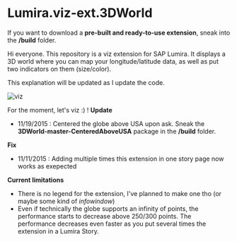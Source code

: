 # Lumira.viz-ext.3DWorld

If you want to download a **pre-built and ready-to-use extension**, sneak into the **/build** folder.

Hi everyone. This repository is a viz extension for SAP Lumira.
It displays a 3D world where you can map your longitude/latitude data, as well as put two indicators on them (size/color).

This explanation will be updated as I update the code.

![viz](http://s4.postimg.org/itkn96gtp/Screenshot07.png)

For the moment, let's viz :) !
**Update**
- 11/19/2015 : Centered the globe above USA upon ask. Sneak the **3DWorld-master-CenteredAboveUSA** package in the **/build** folder.

**Fix**
- 11/11/2015 : Adding multiple times this extension in one story page now works as exepected

**Current limitations**
- There is no legend for the extension, I've planned to make one tho (or maybe some kind of *infowindow*)
- Even if technically the globe supports an infinity of points, the performance starts to decrease above 250/300 points. The performance decreases even faster as you put several times the extension in a Lumira Story.

